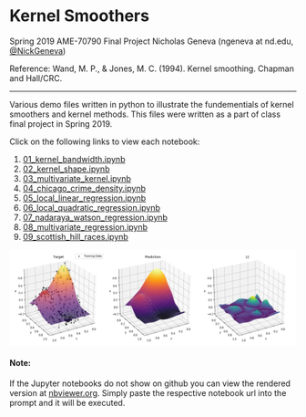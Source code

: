 # Kernel Smoothers
Spring 2019 AME-70790 Final Project
Nicholas Geneva (ngeneva at nd.edu, [@NickGeneva](https://twitter.com/NickGeneva))

Reference: Wand, M. P., & Jones, M. C. (1994). Kernel smoothing. Chapman and Hall/CRC.
___
Various demo files written in python to illustrate the fundementials of kernel smoothers and kernel methods. This files were written as a part of class final project in Spring 2019.

Click on the following links to view each notebook:
1. [01_kernel_bandwidth.ipynb](https://nbviewer.jupyter.org/github/AbsoluteStratos/kernel_smoothers/blob/master/01_kernel_bandwidth.ipynb)
2. [02_kernel_shape.ipynb](https://nbviewer.jupyter.org/github/AbsoluteStratos/kernel_smoothers/blob/master/02_kernel_shape.ipynb)
3. [03_multivariate_kernel.ipynb](https://nbviewer.jupyter.org/github/AbsoluteStratos/kernel_smoothers/blob/master/03_multivariate_kernel.ipynb)
4. [04_chicago_crime_density.ipynb](https://nbviewer.jupyter.org/github/AbsoluteStratos/kernel_smoothers/blob/master/04_chicago_crime_density.ipynb)
5. [05_local_linear_regression.ipynb](https://nbviewer.jupyter.org/github/AbsoluteStratos/kernel_smoothers/blob/master/05_local_linear_regression.ipynb)
6. [06_local_quadratic_regression.ipynb](https://nbviewer.jupyter.org/github/AbsoluteStratos/kernel_smoothers/blob/master/06_local_quadratic_regression.ipynb)
7. [07_nadaraya_watson_regression.ipynb](https://nbviewer.jupyter.org/github/AbsoluteStratos/kernel_smoothers/blob/master/07_nadaraya_watson_regression.ipynb)
8. [08_multivariate_regression.ipynb](https://nbviewer.jupyter.org/github/AbsoluteStratos/kernel_smoothers/blob/master/08_multivariate_regression.ipynb)
8. [09_scottish_hill_races.ipynb](https://nbviewer.jupyter.org/github/AbsoluteStratos/kernel_smoothers/blob/master/09_scottish_hill_races.ipynb)

![multivariate_regression](figs/08_multivariate_regression.png)

#### Note:
If the Jupyter notebooks do not show on github you can view the rendered version at [nbviewer.org](https://nbviewer.jupyter.org/). Simply paste the respective notebook url into the prompt and it will be executed.